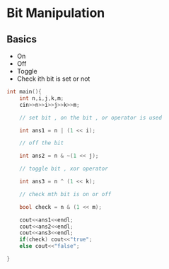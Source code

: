 # Bit Manipulation

## Basics
- On
- Off
- Toggle
- Check ith bit is set or not

```cpp
int main(){
    int n,i,j,k,m;
    cin>>n>>i>>j>>k>>m;

    // set bit , on the bit , or operator is used

    int ans1 = n | (1 << i);

    // off the bit

    int ans2 = n & ~(1 << j);

    // toggle bit , xor operator

    int ans3 = n ^ (1 << k);

    // check mth bit is on or off

    bool check = n & (1 << m);

    cout<<ans1<<endl;
    cout<<ans2<<endl;
    cout<<ans3<<endl;
    if(check) cout<<"true";
    else cout<<"false";

}
```
